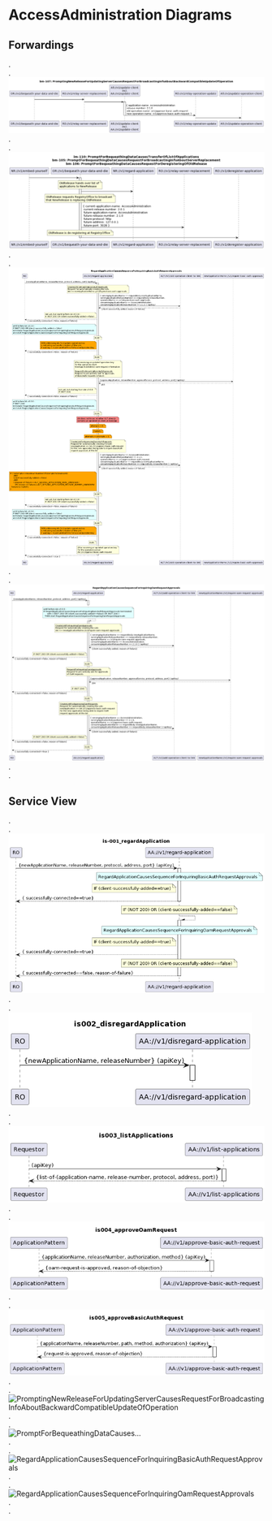 # AccessAdministration Diagrams
## Forwardings
.  
.  
![PromptingNewReleaseForUpdatingServerCausesRequestForBroadcastingInfoAboutBackwardCompatibleUpdateOfOperation](./bm007_BackwardCompatibleReplacement.png)  
.  
.  
![PromptForBequeathingDataCauses...](./im000_BequeathYourDataAndDie.png)  
.  
.  
![RegardApplicationCausesSequenceForInquiringBasicAuthRequestApprovals](./is001_regardApplicationCausesBasicAuthSequence.png)  
.  
.  
![RegardApplicationCausesSequenceForInquiringOamRequestApprovals](./is002_regardApplicationCausesOamSequence.png)  
.  
.  
## Service View
.  
.  
![regardApplication](./ServiceView/is001_regardApplication.png)  
.  
.  
![disregardApplication](./ServiceView/is002_disregardApplication.png)  
.  
.  
![listApplications](./ServiceView/is003_listApplications.png)  
.  
.  
![approveOamRequest](./ServiceView/is004_approveOamRequest.png)  
.  
.  
![approveBasicAuthRequest](./ServiceView/is005_approveBasicAuthRequest.png)  
.  
.  
![PromptingNewReleaseForUpdatingServerCausesRequestForBroadcastingInfoAboutBackwardCompatibleUpdateOfOperation](./ServiceView/bm007_BackwardCompatibleReplacement.png)  
.  
.  
![PromptForBequeathingDataCauses...](./ServiceView/im000_BequeathYourDataAndDie.png)  
.  
.  
![RegardApplicationCausesSequenceForInquiringBasicAuthRequestApprovals](./ServiceView/is001_regardApplicationCausesBasicAuthSequence.png)  
.  
.  
![RegardApplicationCausesSequenceForInquiringOamRequestApprovals](./ServiceView/is002_regardApplicationCausesOamSequence.png)  
.  
.  